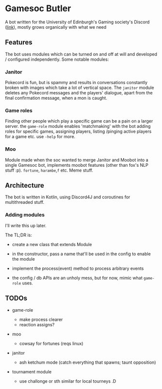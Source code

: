 # Gamesoc Butler
A bot written for the University of Edinburgh's Gaming society's Discord ([link](http://edingamesoc.co.uk/)), mostly grows organically with what we need

## Features
The bot uses modules which can be turned on and off at will and developed / configured independently. Some notable modules:

### Janitor
Pokecord is fun, but is spammy and results in conversations constantly broken with images which take a lot of vertical space. The `janitor` module deletes any Pokecord messages and the players' dialogue, apart from the final confirmation message, when a mon is caught.

### Game roles
Finding other people which play a specific game can be a pain on a larger server. the `game-role` module enables 'matchmaking' with the bot adding roles for specific games, assigning players, listing /pinging active players for a game etc. use `-help` for more.


### Moo
Module made when the soc wanted to merge Janitor and Moobot into a single Gamesoc bot, implements moobot features (other than fox's NLP stuff :p). `fortune`, `harambe`,`f` etc. Meme stuff. 

## Architecture
The bot is written in Kotlin, using Discord4J and coroutines for multithreaded stuff.

### Adding modules 
I'll write this up later.

 The TL;DR  is:
 
 - create a new class that extends Module
 
 - in the constructor, pass a name that'll be used in the config to enable the module

 - implement the process(event) method to process arbitrary events

 - the config / db APIs are an unholy mess, but for now, mimic what `game-role` uses. 


## TODOs

- game-role
  - make process clearer
  - reaction assigns?

- moo 
  - cowsay for fortunes (reqs linux)

- janitor
  - ash ketchum mode (catch everything that spawns; taunt opposition)

- tournament module
  - use challonge or sth similar for local tourneys .D

